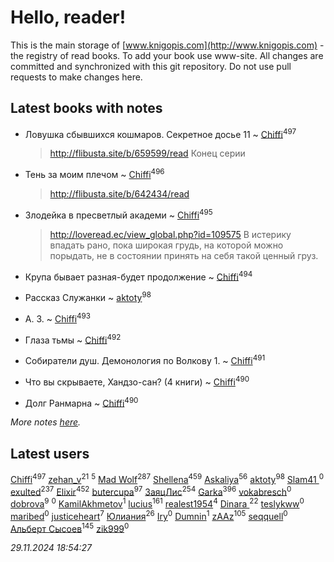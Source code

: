 # Hello, reader!
This is the main storage of [www.knigopis.com](http://www.knigopis.com) - the registry of read books.
To add your book use www-site. All changes are committed and synchronized with this git repository.
Do not use pull requests to make changes here.


## Latest books with notes
* Ловушка сбывшихся кошмаров. Секретное досье 11 ~ [Chiffi](users/105/105831994080785626680-google)<sup>497</sup>
    > http://flibusta.site/b/659599/read
    > Конец серии

* Тень за моим плечом ~ [Chiffi](users/105/105831994080785626680-google)<sup>496</sup>
    > http://flibusta.site/b/642434/read

* Злодейка в пресветлый академи ~ [Chiffi](users/105/105831994080785626680-google)<sup>495</sup>
    > http://loveread.ec/view_global.php?id=109575
    > В истерику впадать рано, пока широкая грудь, на которой можно порыдать, не в состоянии принять на себя такой ценный груз.

* Крупа бывает разная-будет продолжение ~ [Chiffi](users/105/105831994080785626680-google)<sup>494</sup>

* Рассказ Служанки ~ [aktoty](users/275/275766107-vkontakte)<sup>98</sup>

* А. З. ~ [Chiffi](users/105/105831994080785626680-google)<sup>493</sup>

* Глаза тьмы ~ [Chiffi](users/105/105831994080785626680-google)<sup>492</sup>

* Собиратели душ. Демонология по Волкову 1. ~ [Chiffi](users/105/105831994080785626680-google)<sup>491</sup>

* Что вы скрываете, Хандзо-сан? (4 книги) ~ [Chiffi](users/105/105831994080785626680-google)<sup>490</sup>

* Долг Ранмарна ~ [Chiffi](users/105/105831994080785626680-google)<sup>490</sup>


_More notes [here](latest_books_with_notes.md)._


## Latest users
[Chiffi](users/105/105831994080785626680-google)<sup>497</sup> 
[zehan_v](users/174/174598622-vkontakte)<sup>21</sup> 
[](users/105/105803270930838059244-google)<sup>5</sup> 
[Mad Wolf](users/947/94738840-vkontakte)<sup>287</sup> 
[Shellena](users/134/13413591548892934957-mailru)<sup>459</sup> 
[Askaliya](users/326/326783541-vkontakte)<sup>56</sup> 
[aktoty](users/275/275766107-vkontakte)<sup>98</sup> 
[Slam41 ](users/103/103558184911332019716-google)<sup>0</sup> 
[exulted](users/100/100599204551896265722-google)<sup>237</sup> 
[Elixir](users/115/115826717712507836033-google)<sup>452</sup> 
[butercupa](users/193/193697993-vkontakte)<sup>97</sup> 
[ЗаяцЛис](users/112/112388384595246311466-google)<sup>254</sup> 
[Garka](users/115/115753719718250012620-google)<sup>396</sup> 
[vokabresch](users/109/109100428262719456108-google)<sup>0</sup> 
[dobrova](users/606/6069210-vkontakte)<sup>9</sup> 
[](users/858/858967472-vkontakte)<sup>0</sup> 
[KamilAkhmetov](users/116/116472858042498200155-google)<sup>1</sup> 
[lucius](users/113/113248293394986559131-google)<sup>161</sup> 
[realest1954](users/439/439398-vkontakte)<sup>4</sup> 
[Dinara ](users/107/107718177426132290975-google)<sup>22</sup> 
[teslykww](users/507/50777839-vkontakte)<sup>0</sup> 
[maribed](users/254/25457836-vkontakte)<sup>0</sup> 
[justiceheart](users/404/40488888-vkontakte)<sup>7</sup> 
[Юлиания](users/693/69389439-vkontakte)<sup>26</sup> 
[Iry](users/116/116182444618955408830-google)<sup>0</sup> 
[Dumnin](users/103/103541795835665788358-google)<sup>1</sup> 
[zAAz](users/202/202248233-vkontakte)<sup>105</sup> 
[seqquell](users/103/103098990387296691783-google)<sup>0</sup> 
[Альберт Сысоев](users/474/47446642-vkontakte)<sup>145</sup> 
[zik999](users/105/105622323107798948661-google)<sup>0</sup> 


_29.11.2024 18:54:27_
